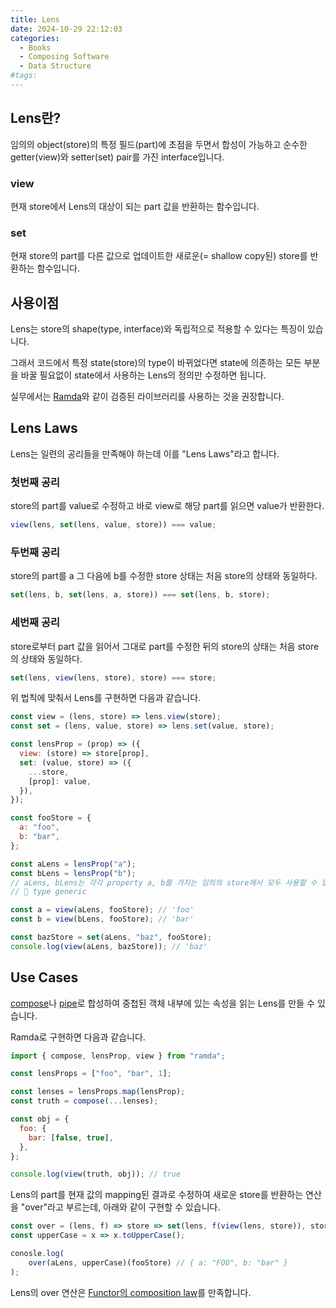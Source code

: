 ```yaml
---
title: Lens
date: 2024-10-29 22:12:03
categories:
  - Books
  - Composing Software
  - Data Structure
#tags:
---
```

## Lens란?

임의의 object(store)의 특정 필드(part)에 초점을 두면서 합성이 가능하고 순수한 getter(view)와 setter(set) pair를 가진 interface입니다.

### view

현재 store에서 Lens의 대상이 되는 part 값을 반환하는 함수입니다.

### set

현재 store의 part를 다른 값으로 업데이트한 새로운(= shallow copy된) store를 반환하는 함수입니다.

## 사용이점

Lens는 store의 shape(type, interface)와 독립적으로 적용할 수 있다는 특징이 있습니다.

그래서 코드에서 특정 state(store)의 type이 바뀌었다면 state에 의존하는 모든 부분을 바꿀 필요없이 state에서 사용하는 Lens의 정의만 수정하면 됩니다.

실무에서는 [Ramda](https://ramdajs.com/docs/)와 같이 검증된 라이브러리를 사용하는 것을 권장합니다.

## Lens Laws

Lens는 일련의 공리들을 만족해야 하는데 이를 "Lens Laws"라고 합니다.

### 첫번째 공리

store의 part를 value로 수정하고 바로 view로 해당 part를 읽으면 value가 반환한다.

```js
view(lens, set(lens, value, store)) === value;
```

### 두번째 공리

store의 part를 a 그 다음에 b를 수정한 store 상태는 처음 store의 상태와 동일하다.

```js
set(lens, b, set(lens, a, store)) === set(lens, b, store);
```

### 세번째 공리

store로부터 part 값을 읽어서 그대로 part를 수정한 뒤의 store의 상태는 처음 store의 상태와 동일하다.

```js
set(lens, view(lens, store), store) === store;
```

위 법칙에 맞춰서 Lens를 구현하면 다음과 같습니다.

```js
const view = (lens, store) => lens.view(store);
const set = (lens, value, store) => lens.set(value, store);

const lensProp = (prop) => ({
  view: (store) => store[prop],
  set: (value, store) => ({
    ...store,
    [prop]: value,
  }),
});
```

```js
const fooStore = {
  a: "foo",
  b: "bar",
};

const aLens = lensProp("a");
const bLens = lensProp("b");
// aLens, bLens는 각각 property a, b를 가지는 임의의 store에서 모두 사용할 수 있습니다!
// 🙌 type generic

const a = view(aLens, fooStore); // 'foo'
const b = view(bLens, fooStore); // 'bar'

const bazStore = set(aLens, "baz", fooStore);
console.log(view(aLens, bazStore)); // 'baz'
```

## Use Cases

[compose](../../concepts/curry-function#compose)나 [pipe](../../concepts/curry-function#pipe)로 합성하여 중첩된 객체 내부에 있는 속성을 읽는 Lens를 만들 수 있습니다.

Ramda로 구현하면 다음과 같습니다.

```jsx
import { compose, lensProp, view } from "ramda";

const lensProps = ["foo", "bar", 1];

const lenses = lensProps.map(lensProp);
const truth = compose(...lenses);

const obj = {
  foo: {
    bar: [false, true],
  },
};

console.log(view(truth, obj)); // true
```

Lens의 part를 현재 값의 mapping된 결과로 수정하여 새로운 store를 반환하는 연산을 "over"라고 부르는데, 아래와 같이 구현할 수 있습니다.

```js
const over = (lens, f) => store => set(lens, f(view(lens, store)), store);
const upperCase = x => x.toUpperCase();

conosle.log(
	over(aLens, upperCase)(fooStore) // { a: "FOO", b: "bar" }
);
```

Lens의 over 연산은 [Functor의 composition law](../../data-structure/functor-category#Composition)를 만족합니다.
